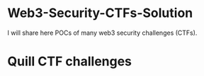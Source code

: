 # Web3-Security-CTFs-Solution
I will share here POCs of many web3 security challenges (CTFs).
# Quill CTF challenges

